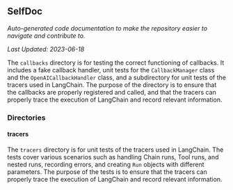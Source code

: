 <!--- START SELFDOC --->
## SelfDoc
_Auto-generated code documentation to make the repository easier to navigate and contribute to._

_Last Updated: 2023-06-18_

The `callbacks` directory is for testing the correct functioning of callbacks. It includes a fake callback handler, unit tests for the `CallbackManager` class and the `OpenAICallbackHandler` class, and a subdirectory for unit tests of the tracers used in LangChain. The purpose of the directory is to ensure that the callbacks are properly registered and called, and that the tracers can properly trace the execution of LangChain and record relevant information.

### Directories
#### tracers
The `tracers` directory is for unit tests of the tracers used in LangChain. The tests cover various scenarios such as handling Chain runs, Tool runs, and nested runs, recording errors, and creating `Run` objects with different parameters. The purpose of the tests is to ensure that the tracers can properly trace the execution of LangChain and record relevant information.

<!--- END SELFDOC --->